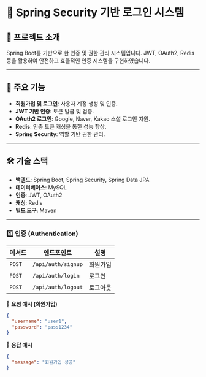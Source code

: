 # 🔐 Spring Security 기반 로그인 시스템

## 📖 프로젝트 소개
Spring Boot를 기반으로 한 인증 및 권한 관리 시스템입니다. JWT, OAuth2, Redis 등을 활용하여 안전하고 효율적인 인증 시스템을 구현하였습니다.

---

## 🚀 주요 기능
- **회원가입 및 로그인**: 사용자 계정 생성 및 인증.
- **JWT 기반 인증**: 토큰 발급 및 검증.
- **OAuth2 로그인**: Google, Naver, Kakao 소셜 로그인 지원.
- **Redis**: 인증 토큰 캐싱을 통한 성능 향상.
- **Spring Security**: 역할 기반 권한 관리.

---

## 🛠 기술 스택
- **백엔드**: Spring Boot, Spring Security, Spring Data JPA
- **데이터베이스**: MySQL
- **인증**: JWT, OAuth2
- **캐싱**: Redis
- **빌드 도구**: Maven

---

### 1️⃣ 인증 (Authentication)
| 메서드 | 엔드포인트 | 설명 |
|--------|------------|------|
| `POST` | `/api/auth/signup` | 회원가입 |
| `POST` | `/api/auth/login` | 로그인 |
| `POST` | `/api/auth/logout` | 로그아웃 |

**📌 요청 예시 (회원가입)**
```json
{
  "username": "user1",
  "password": "pass1234"
}
```

**📌 응답 예시**
```json
{
  "message": "회원가입 성공"
}
```
